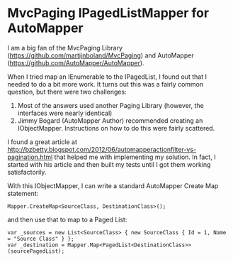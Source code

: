 MvcPaging IPagedListMapper for AutoMapper
===================

I am a big fan of the MvcPaging Library (https://github.com/martijnboland/MvcPaging) and AutoMapper (https://github.com/AutoMapper/AutoMapper).

When I tried map an IEnumerable<T> to the IPagedList<T>, I found out that I needed to do a bit more work. It turns out this was a fairly common question, but
there were two challenges:

1. Most of the answers used another Paging Library (however, the interfaces were nearly identical)
2. Jimmy Bogard (AutoMapper Author) recommended creating an IObjectMapper. Instructions on how to do this were fairly scattered.

I found a great article at http://bzbetty.blogspot.com/2012/06/automapperactionfilter-vs-pagination.html that helped me with implementing my solution. In fact, I started with 
his article and then built my tests until I got them working satisfactorily.

With this IObjectMapper, I can write a standard AutoMapper Create Map statement:
```
Mapper.CreateMap<SourceClass, DestinationClass>();
```
and then use that to map to a Paged List:
```
var _sources = new List<SourceClass> { new SourceClass { Id = 1, Name = "Source Class" } };
var _destination = Mapper.Map<PagedList<DestinationClass>>(sourcePagedList);
```
